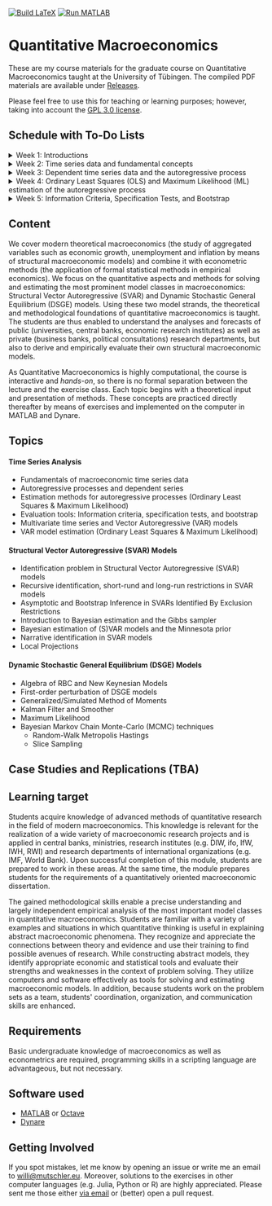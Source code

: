 [![Build LaTeX](../../actions/workflows/latex.yml/badge.svg)](../../actions/workflows/latex.yml)
[![Run MATLAB](../../actions/workflows/matlab.yml/badge.svg)](../../actions/workflows/matlab.yml)
# Quantitative Macroeconomics

These are my course materials for the graduate course on Quantitative Macroeconomics taught at the University of Tübingen.
The compiled PDF materials are available under [Releases](https://github.com/wmutschl/Quantitative-Macroeconomics/releases).

Please feel free to use this for teaching or learning purposes; however, taking into account the [GPL 3.0 license](https://choosealicense.com/licenses/gpl-3.0/).

## Schedule with To-Do Lists

<details>
  <summary>Week 1: Introductions</summary>

### Goals

* understand what Quantitative Macroeconomics is about
* decide whether you want to take the course
* prepare your computer for the course with MATLAB or Octave
* do your first steps in MATLAB or Octave
* (optionally) install GitKraken and do your first steps with git

### To Do

* [x] read the general course information
* [x] have a look at the [exercises for week 1](https://github.com/wmutschl/Quantitative-Macroeconomics/releases/latest/download/week_1.pdf); we will do them together in class
* [x] prepare your computer
  * [x] install MATLAB R2023b following [this guide](https://uni-tuebingen.de/einrichtungen/zentrum-fuer-datenverarbeitung/dienstleistungen/clientdienste/software/matlab-einzelplatzlizenz/) if you are a student of the University of Tübingen
  * [x] watch [Introduction to MATLAB](https://youtu.be/_CbLr11aeQ4)
  * [x] (optionally) create an account on [GitHub.com](https://github.com/signup)
  * [x] (optionally) sign up for the [GitHub Students Developer Pack](https://education.github.com/pack) to get a free Pro license for GitKraken (among other things)
  * [x] (optionally) install the [GitKraken Client](https://gitkraken.com/download)  
* [x] write down all your questions
* [x] [schedule an online meeting](https://schedule.mutschler.eu) with me
  * [x] put *"I am interested in this course"* under *"What is the meeting about?"*
  * [x] check your emails and cancel the meeting again using the link in the email
  * [x] now you know how easy it is to schedule a meeting with me :-)
* [x] participate in the Q&A sessions

</details>

<details>
  <summary>Week 2: Time series data and fundamental concepts</summary>

### Goals

* learn how to obtain macroeconomic data from different sources
* learn how to visualize macroeconomic time series data and do some basic descriptive statistics with MATLAB
* learn about different frequencies and what they can be useful for
* understand the concept of a white noise process
* get intuition about stationarity, autocovariance function, lag-operator, conditional and unconditional moments
* simulate white noise processes and moving-averages in MATLAB

### To Do

* [x] review the solutions of [last week's exercises](https://github.com/wmutschl/Quantitative-Macroeconomics/releases/latest/download/week_1.pdf) and write down all your questions
* [x] read Bjørnland and Thorsrud (2015, Ch.1 and Ch.2) and Lütkepohl (2004, Sec. 2.1, 2.2, 2.3). Make note of all the aspects and concepts that you are not familiar with or that you find difficult to understand.
* [x] do exercises 1 and 2, write down all your questions and problems. We'll do exercise 3 in class.
* [x] participate in the Q&A sessions with all your questions and concerns
* [x] for immediate help: [schedule a meeting](https://schedule.mutschler.eu)
* [x] (optionally) checkout the short [Beginner Git Video Tutorials from GitKraken](https://www.gitkraken.com/learn/git/tutorials#beginner)

</details>

<details>
  <summary>Week 3: Dependent time series data and the autoregressive process</summary>

### Goals

* understand the concept of an AR(1) and AR(p) process
* get intuition about the law of large numbers and the central limit theorem
* visualize the law of large numbers and the central limit theorem for dependent data using Monte Carlo simulations

### To Do

* [ ] review the solutions of [last week's exercises](https://github.com/wmutschl/Quantitative-Macroeconomics/releases/latest/download/week_2.pdf) and write down all your questions
* [ ] read Lütkepohl (2004, Sec. 2.2, 2.3, 2.5.2), Lütkepohl (2005, Appendix C) and Bjørnland and Thorsrud (2015, Ch.1 and Ch.2). Make note of all the aspects and concepts that you are not familiar with or that you find difficult to understand.
* [ ] prepare exercise sheet 3: do exercises 1 and 3 at home, we'll do exercises 2 and 4 in class.
* [ ] participate in the Q&A sessions with all your questions and concerns
* [ ] for immediate help: [schedule a meeting](https://schedule.mutschler.eu)
* [ ] (optionally) checkout the short [Intermediate Git Video Tutorials from GitKraken](https://www.gitkraken.com/learn/git/tutorials#intermediate)

</details>

<details>
  <summary>Week 4: Ordinary Least Squares (OLS) and Maximum Likelihood (ML) estimation of the autoregressive process</summary>

### Goals

* review OLS and ML for the AR(p) process
* implement OLS and ML estimation of the AR(p) process

### To Do

* [ ] review the solutions of [last week's exercises](https://github.com/wmutschl/Quantitative-Macroeconomics/releases/latest/download/week_3.pdf) and write down all your questions
* [ ] read Lütkepohl (2004). Make note of all the aspects and concepts that you are not familiar with or that you find difficult to understand.
* [ ] TRY (!!!) to do exercise sheet 4; particularly, create your own ARpOLS.m and ARpML.m functions
* [ ] participate in the Q&A sessions with all your questions and concerns
* [ ] for immediate help: [schedule a meeting](https://schedule.mutschler.eu)
* [ ] (optionally) checkout the short [Advanced Git Video Tutorials from GitKraken](https://www.gitkraken.com/learn/git/tutorials#advanced)

</details>

<details>
  <summary>Week 5: Information Criteria, Specification Tests, and Bootstrap</summary>

### Goals

* understand the intuition of information criteria, specification tests and the bootstrap
* implement simple examples for information criteria, specification tests and the bootstrap for the univariate AR(p) process

### To Do

* [ ] review the solutions of [last week's exercises](https://github.com/wmutschl/Quantitative-Macroeconomics/releases/latest/download/week_4.pdf) and write down all your questions
* [ ] re-read Lütkepohl (2004) and Kilian and Lütkepohl (2007, Ch. 12). Make note of all the aspects and concepts that you are still not familiar with or that you find difficult to understand.
* [ ] TRY (!!!) to do exercises 1 and 2 of the problem set for week 5, we will do exercise 3 in class
* [ ] participate in the Q&A sessions with all your questions and concerns
* [ ] for immediate help: [schedule a meeting](https://schedule.mutschler.eu)
* [ ] (optionally) fork the course repository on GitHub

</details>


## Content

We cover modern theoretical macroeconomics (the study of aggregated variables such as economic growth, unemployment and inflation by means of structural macroeconomic models) and combine it with econometric methods (the application of formal statistical methods in empirical economics). We focus on the quantitative aspects and methods for solving and estimating the most prominent model classes in macroeconomics: Structural Vector Autoregressive (SVAR) and Dynamic Stochastic General Equilibrium (DSGE) models. Using these two model strands, the theoretical and methodological foundations of quantitative macroeconomics is taught. The students are thus enabled to understand the analyses and forecasts of public (universities, central banks, economic research institutes) as well as private (business banks, political consultations) research departments, but also to derive and empirically evaluate their own structural macroeconomic models.

As Quantitative Macroeconomics is highly computational, the course is interactive and *hands-on*, so there is no formal separation between the lecture and the exercise class. Each topic begins with a theoretical input and presentation of methods. These concepts are practiced directly thereafter by means of exercises and implemented on the computer in MATLAB and Dynare.

## Topics

#### Time Series Analysis
- Fundamentals of macroeconomic time series data
- Autoregressive processes and dependent series
- Estimation methods for autoregressive processes (Ordinary Least Squares & Maximum Likelihood)
- Evaluation tools: Information criteria, specification tests, and bootstrap
- Multivariate time series and Vector Autoregressive (VAR) models
- VAR model estimation (Ordinary Least Squares & Maximum Likelihood)

#### Structural Vector Autoregressive (SVAR) Models
- Identification problem in Structural Vector Autoregressive (SVAR) models
- Recursive identification, short-rund and long-run restrictions in SVAR models
- Asymptotic and Bootstrap Inference in SVARs Identified By Exclusion Restrictions
- Introduction to Bayesian estimation and the Gibbs sampler
- Bayesian estimation of (S)VAR models and the Minnesota prior
- Narrative identification in SVAR models
- Local Projections

#### Dynamic Stochastic General Equilibrium (DSGE) Models
- Algebra of RBC and New Keynesian Models
- First-order perturbation of DSGE models
- Generalized/Simulated Method of Moments
- Kalman Filter and Smoother
- Maximum Likelihood
- Bayesian Markov Chain Monte-Carlo (MCMC) techniques
  - Random-Walk Metropolis Hastings
  - Slice Sampling

## Case Studies and Replications (TBA)

## Learning target

Students acquire knowledge of advanced methods of quantitative research in the field of modern macroeconomics. This knowledge is relevant for the realization of a wide variety of macroeconomic research projects and is applied in central banks, ministries, research institutes (e.g. DIW, ifo, IfW, IWH, RWI) and research departments of international organizations (e.g. IMF, World Bank). Upon successful completion of this module, students are prepared to work in these areas. At the same time, the module prepares students for the requirements of a quantitatively oriented macroeconomic dissertation.

The gained methodological skills enable a precise understanding and largely independent empirical analysis of the most important model classes in quantitative macroeconomics. Students are familiar with a variety of examples and situations in which quantitative thinking is useful in explaining abstract macroeconomic phenomena. They recognize and appreciate the connections between theory and evidence and use their training to find possible avenues of research. While constructing abstract models, they identify appropriate economic and statistical tools and evaluate their strengths and weaknesses in the context of problem solving. They utilize computers and software effectively as tools for solving and estimating macroeconomic models. In addition, because students work on the problem sets as a team, students' coordination, organization, and communication skills are enhanced.

## Requirements

Basic undergraduate knowledge of macroeconomics as well as econometrics are required, programming skills in a scripting language are advantageous, but not necessary.

## Software used

* [MATLAB](https://mathworks.com) or [Octave](https://octave.org)
* [Dynare](https://www.dynare.org)

## Getting Involved
If you spot mistakes, let me know by opening an issue or write me an email to [willi@mutschler.eu](mailto:willi@mutschler.eu).
Moreover, solutions to the exercises in other computer languages (e.g. Julia, Python or R) are highly appreciated.
Please sent me those either [via email](mailto:willi@mutschler.eu) or (better) open a pull request.
